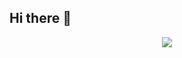 ## Hi there 👋

<p align="center">
  <a href="https://skillicons.dev">
    <img src="https://skillicons.dev/icons?i=js,html,css,react,git,cpp,python,godot,flutter&perline=5" />
      </a>
</p>
